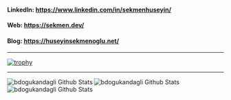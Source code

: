 #### LinkedIn: https://www.linkedin.com/in/sekmenhuseyin/
#### Web: https://sekmen.dev/
#### Blog: https://huseyinsekmenoglu.net/

<hr>

[![trophy](https://github-profile-trophy.vercel.app/?username=sekmenhuseyin&rank=SECRET,SSS,SS,S,AAA,AA,A)](https://github.com/ryo-ma/github-profile-trophy)

<hr>

<img align="left"  alt="bdogukandagli Github Stats" src="https://github-readme-stats.vercel.app/api/top-langs/?username=sekmenhuseyin&theme=dracula&count_private=true&layout=compact&include_all_commits=true" />
<img align="left"  alt="bdogukandagli Github Stats" src="https://github-readme-stats.vercel.app/api/top-langs/?username=sekmenhuseyin&theme=dracula&count_private=true&layout=compact&include_all_commits=true&hide=javascript,html,css,pascal,roff,coldfusion" />
<img align="left" alt="bdogukandagli Github Stats" src="https://github-readme-stats.vercel.app/api?username=sekmenhuseyin&count_private=true&show_icons=true&hide_border=true&theme=radical&include_all_commits=true" />




<!--
**sekmenhuseyin/sekmenhuseyin** is a ✨ _special_ ✨ repository because its `README.md` (this file) appears on your GitHub profile.

Here are some ideas to get you started:

- 🔭 I’m currently working on ...
- 🌱 I’m currently learning ...
- 👯 I’m looking to collaborate on ...
- 🤔 I’m looking for help with ...
- 💬 Ask me about ...
- 📫 How to reach me: ...
- 😄 Pronouns: ...
- ⚡ Fun fact: ...
-->
